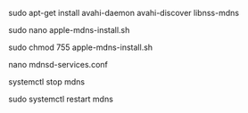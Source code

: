 sudo apt-get install avahi-daemon avahi-discover libnss-mdns

sudo nano apple-mdns-install.sh

sudo chmod 755 apple-mdns-install.sh

nano mdnsd-services.conf

systemctl stop mdns

sudo systemctl restart mdns
